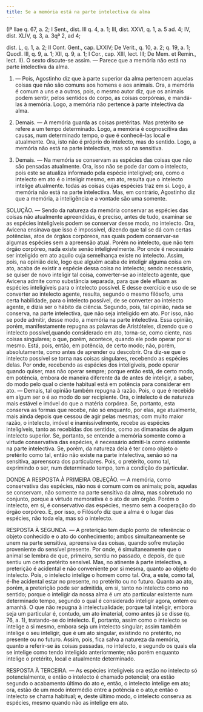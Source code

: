 ```yaml
---
title: Se a memória está na parte intelectiva da alma
---
```


(Iª IIae q. 67, a. 2; I Sent., dist. III q. 4, a. 1; III, dist. XXVI, q. 1, a. 5 ad. 4; IV, dist. XLIV, q. 3, a. 3qª 2, ad 4; 

dist. L, q. 1, a. 2; II Cont. Gent., cap. LXXIV; De Verit., q. 10, a. 2; q. 19, a. 1; Quodl. III, q. 9, a. 1; XII, q. 9, a. 1; I Cor., cap. XIII, lect. III; De Mem. et Remin., lect. II).
  O sexto discute-se assim. ― Parece que a memória não está na parte intelectiva da alma.  

1. ― Pois, Agostinho diz que à parte superior da alma pertencem aquelas coisas que não são comuns aos homens e aos animais. Ora, a memória é comum a uns e a outros, pois, o mesmo autor diz, que os animais podem sentir, pelos sentidos do corpo, as coisas corpóreas, e mandá-las à memória. Logo, a memória não pertence à parte intelectiva da alma.  

2. Demais. ― A memória guarda as coisas pretéritas. Mas pretérito se refere a um tempo determinado. Logo, a memória é cognoscitiva das causas, num determinado tempo, o que é conhecê-las local e atualmente. Ora, isto não é próprio do intelecto, mas do sentido. Logo, a memória não está na parte intelectiva, mas só na sensitiva.  

3. Demais. ― Na memória se conservam as espécies das coisas que não são pensadas atualmente. Ora, isso não se pode dar com o intelecto, pois este se atualiza informado pela espécie inteligível; ora, como o intelecto em ato é o inteligir mesmo, em ato, resulta que o intelecto intelige atualmente. todas as coisas cujas espécies traz em si. Logo, a memória não está na parte intelectiva. Mas, em contrário, Agostinho diz que a memória, a inteligência e a vontade são uma somente.  

SOLUÇÃO. ― Sendo da natureza da memória conservar as espécies das coisas não atualmente apreendidas, é preciso, antes de tudo, examinar se as espécies inteligíveis podem se conservar desse modo, no intelecto. Ora, Avicena ensinava que isso é impossível, dizendo que tal se dá com certas potências, atos de órgãos corpóreos, nas quais podem conservar-se algumas espécies sem a apreensão atual. Porém no intelecto, que não tem órgão corpóreo, nada existe senão inteligivelmente. Por onde é necessário ser inteligido em ato aquilo cuja semelhança existe no intelecto. Assim, pois, na opinião dele, logo que alguém acaba de inteligir alguma coisa em ato, acaba de existir a espécie dessa coisa no intelecto; sendo necessário, se quiser de novo inteligir tal coisa, converter-se ao intelecto agente, que Avicena admite como substância separada, para que dele efluam as espécies inteligíveis para o intelecto possível. E desse exercício e uso de se converter ao intelecto agente, resulta, segundo o mesmo filósofo, uma certa habilidade, para o intelecto possível, de se converter ao intelecto agente, e dizia ser o hábito da ciência. Segundo, pois, tal opinião, nada se conserva, na parte intelectiva, que não seja inteligido em ato. Por isso, não se pode admitir, desse modo, a memória na parte intelectiva.  Essa opinião, porém, manifestamente repugna as palavras de Aristóteles, dizendo que o intelecto possível,quando considerado em ato, torna-se, como ciente, nas coisas singulares; o que, porém, acontece, quando ele pode operar por si mesmo. Está, pois, então, em potência, de certo modo; não, porém, absolutamente, como antes de aprender ou descobrir. Ora diz-se que o intelecto possível se torna nas coisas singulares, recebendo as espécies delas. Por onde, recebendo as espécies dos inteligíveis, pode operar quando quiser, mas não operar sempre; porque então está, de certo modo, em potência, embora de maneira diferente da de antes de inteligir, a saber, do modo pelo qual o ciente habitual está em potência para considerar em ato. ― Demais, tal opinião também repugna à razão. Pois, o que é recebido em algum ser o é ao modo do ser recipiente. Ora, o intelecto é de natureza mais estável e imóvel do que a matéria corpórea. Se, portanto, esta conserva as formas que recebe, não só enquanto, por elas, age atualmente, mais ainda depois que cessou de agir pelas mesmas; com muito maior razão, o intelecto, imóvel e inamissívelmente, recebe as espécies inteligíveis, tanto as recebidas dos sentidos, como as dimanadas de algum intelecto superior.  Se, portanto, se entende a memória somente como a virtude conservativa das espécies, é necessário admiti-la como existente na parte intelectiva. Se, porém, da natureza dela é ter como objeto o pretérito como tal, então não existe na parte intelectiva, senão só na sensitiva, apreensora dos particulares. Pois, o pretérito, como tal, exprimindo o ser, num determinado tempo, tem a condição do particular.  

DONDE A RESPOSTA À PRIMEIRA OBJEÇÃO. ― A memória, como conservativa das espécies, não nos é comum com os animais; pois, aquelas se conservam, não somente na parte sensitiva da alma, mas sobretudo no conjunto, porque a virtude memorativa é o ato de um órgão. Porém o intelecto, em si, é conservativo das espécies, mesmo sem a cooperação do órgão corpóreo. E, por isso, o Filósofo diz que a alma é o lugar das espécies, não toda ela, mas só o intelecto.  

RESPOSTA À SEGUNDA. ― A preterição tem duplo ponto de referência: o objeto conhecido e o ato do conhecimento; ambos simultaneamente se unem na parte sensitiva, apreensiva das coisas, quando sofre mutação proveniente do sensível presente. Por onde, é simultaneamente que o animal se lembra de que, primeiro, sentiu no passado, e depois, de que sentiu um certo pretérito sensível. Mas, no atinente à parte intelectiva, a preterição é acidental e não conveniente por si mesma, quanto ao objeto do intelecto. Pois, o intelecto intelige o homem como tal. Ora, a este, como tal, é-lhe acidental estar no presente, no pretérito ou no futuro. Quanto ao ato, porém, a preterição pode ser admitida, em si, tanto no intelecto como no sentido; porque o inteligir da nossa alma é um ato particular existente num determinado tempo, segundo o qual é considerado inteligir agora, ontem ou amanhã. O que não repugna à intelectualidade; porque tal inteligir, embora seja um particular é, contudo, um ato imaterial, como antes já se disse (q. 76, a. 1), tratando-se do intelecto. E, portanto, assim como o intelecto se intelige a si mesmo, embora seja um intelecto singular; assim também intelige o seu inteligir, que é um ato singular, existindo no pretérito, no presente ou no futuro. Assim, pois, fica salva a natureza da memória, quanto a referir-se às coisas passadas, no intelecto, e segundo os quais ela se intelige como tendo inteligido anteriormente; não porém enquanto intelige o pretérito, local e atualmente determinado.  

RESPOSTA À TERCEIRA. ― As espécies inteligíveis ora estão no intelecto só potencialmente, e então o intelecto é chamado potencial; ora estão segundo o acabamento último do ato e, então, o intelecto intelige em ato; ora, estão de um modo intermédio entre a potência e o ato,e então o intelecto se chama habitual; e, deste último modo, o intelecto conserva as espécies, mesmo quando não as intelige em ato.
